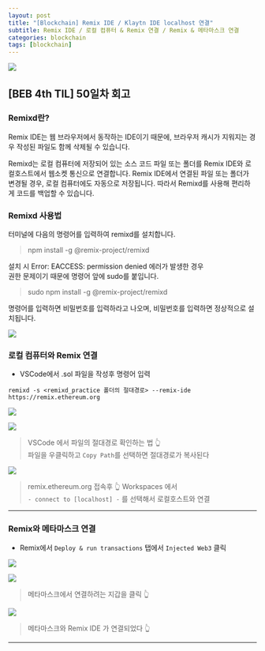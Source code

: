 ```yaml
---
layout: post
title: "[Blockchain] Remix IDE / Klaytn IDE localhost 연결"
subtitle: Remix IDE / 로컬 컴퓨터 & Remix 연결 / Remix & 메타마스크 연결
categories: blockchain
tags: [blockchain]
---
```


![](https://velog.velcdn.com/images/-__-/post/ed2fbc71-8ebd-493a-b946-a10b8e852a4b/image.png)

## [BEB 4th TIL] 50일차 회고

### Remixd란?

Remix IDE는 웹 브라우저에서 동작하는 IDE이기 때문에, 브라우저 캐시가 지워지는 경우 작성된 파일도 함께 삭제될 수 있습니다.

Remixd는 로컬 컴퓨터에 저장되어 있는 소스 코드 파일 또는 폴더를 Remix IDE와 로컬호스트에서 웹소켓 통신으로 연결합니다. Remix IDE에서 연결된 파일 또는 폴더가 변경될 경우, 로컬 컴퓨터에도 자동으로 저장됩니다. 따라서 Remixd를 사용해 편리하게 코드를 백업할 수 있습니다.

### Remixd 사용법

터미널에 다음의 명령어를 입력하여 remixd를 설치합니다.

> npm install -g @remix-project/remixd

설치 시 Error: EACCESS: permission denied 에러가 발생한 경우<br>
권한 문제이기 때문에 명령어 앞에 sudo를 붙입니다.

> sudo npm install -g @remix-project/remixd

명령어를 입력하면 비밀번호를 입력하라고 나오며, 비밀번호를 입력하면 정상적으로 설치됩니다.

![](https://velog.velcdn.com/images/-__-/post/4b00e9bd-9e6e-4434-908e-9579a30c1911/image.png)

### 로컬 컴퓨터와 Remix 연결

- VSCode에서 .sol 파일을 작성후 명령어 입력

`remixd -s <remixd_practice 폴더의 절대경로> --remix-ide https://remix.ethereum.org`

![](https://velog.velcdn.com/images/-__-/post/cbe22282-e31a-4804-bb9f-0f2d12b8a541/image.png)

![](https://velog.velcdn.com/images/-__-/post/31dca99f-2827-45ea-8256-936fd7479a35/image.png)

> VSCode 에서 파일의 절대경로 확인하는 법 👆<br>
> 파일을 우클릭하고 `Copy Path`를 선택하면 절대경로가 복사된다

![](https://velog.velcdn.com/images/-__-/post/9e7694f9-b451-4122-9187-f91821c5ada2/image.png)

> remix.ethereum.org 접속후 👆 Workspaces 에서<br>
> `- connect to [localhost] -` 를 선택해서 로컬호스트와 연결

<hr>

### Remix와 메타마스크 연결

- Remix에서 `Deploy & run transactions` 탭에서 `Injected Web3` 클릭

![](https://velog.velcdn.com/images/-__-/post/52c1b8ab-2553-4e2c-920d-0f3e9213ebe2/image.png)

![](https://velog.velcdn.com/images/-__-/post/dcdf7477-4da4-4c7a-8604-8206d809c03d/image.png)

> 메타마스크에서 연결하려는 지갑을 클릭 👆

![](https://velog.velcdn.com/images/-__-/post/ca90ae6f-d31e-4574-b2d3-a1eb7d79ae26/image.png)

> 메타마스크와 Remix IDE 가 연결되었다 👆

---
